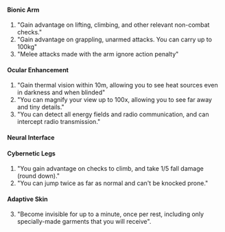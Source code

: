 #### Bionic Arm
1. "Gain advantage on lifting, climbing, and other relevant non-combat checks."
2. "Gain advantage on grappling, unarmed attacks. You can carry up to 100kg"
3. "Melee attacks made with the arm ignore action penalty"
#### Ocular Enhancement
1. "Gain thermal vision within 10m, allowing you to see heat sources even in darkness and when blinded"
2. "You can magnify your view up to 100x, allowing you to see far away and tiny details."
3. "You can detect all energy fields and radio communication, and can intercept radio transmission."
#### Neural Interface
#### Cybernetic Legs
1. "You gain advantage on checks to climb, and take 1/5 fall damage (round down)."
2. "You can jump twice as far as normal and can't be knocked prone."
#### Adaptive Skin
3. "Become invisible for up to a minute, once per rest, including only specially-made garments that you will receive".